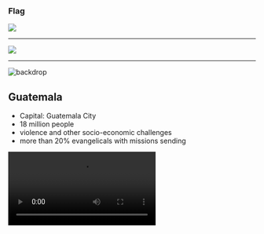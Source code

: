 ### Flag

![](https://upload.wikimedia.org/wikipedia/commons/e/ec/Flag_of_Guatemala.svg)

---

![](https://upload.wikimedia.org/wikipedia/commons/7/70/Guatemala_%28orthographic_projection%29.svg)

---

![backdrop](https://res.cloudinary.com/kiekies/image/upload/v1716744196/prayer/lnavbyujja6voctllkun.jpg)

## Guatemala

- Capital: Guatemala City
- 18 million people
- violence and other socio-economic challenges
- more than 20% evangelicals with missions sending

![](https://storage.googleapis.com/prayer-videos/country/guatemala.mp4)
